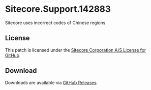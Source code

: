 # Sitecore.Support.142883
Sitecore uses incorrect codes of Chinese regions

## License  
This patch is licensed under the [Sitecore Corporation A/S License for GitHub](https://github.com/sitecoresupport/Sitecore.Support.142883/blob/master/LICENSE).  

## Download  
Downloads are available via [GitHub Releases](https://github.com/sitecoresupport/Sitecore.Support.142883/releases).  
